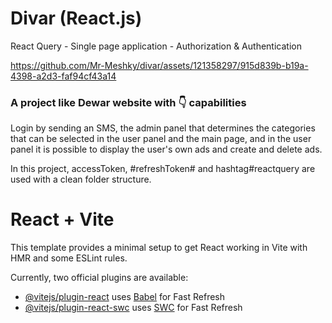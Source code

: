 # Divar (React.js)

React Query - Single page application - Authorization & Authentication

https://github.com/Mr-Meshky/divar/assets/121358297/915d839b-b19a-4398-a2d3-faf94cf43a14

### A project like Dewar website with 👇 capabilities
Login by sending an SMS, the admin panel that determines the categories that can be selected in the user panel and the main page, and in the user panel it is possible to display the user's own ads and create and delete ads.

In this project, accessToken, #refreshToken# and hashtag#reactquery are used with a clean folder structure.

# React + Vite

This template provides a minimal setup to get React working in Vite with HMR and some ESLint rules.

Currently, two official plugins are available:

- [@vitejs/plugin-react](https://github.com/vitejs/vite-plugin-react/blob/main/packages/plugin-react/README.md) uses [Babel](https://babeljs.io/) for Fast Refresh
- [@vitejs/plugin-react-swc](https://github.com/vitejs/vite-plugin-react-swc) uses [SWC](https://swc.rs/) for Fast Refresh
